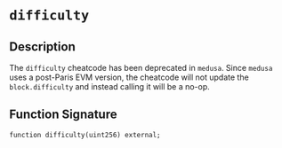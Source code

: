 # `difficulty`

## Description

The `difficulty` cheatcode has been deprecated in `medusa`. Since `medusa` uses a post-Paris EVM version, the cheatcode
will not update the `block.difficulty` and instead calling it will be a no-op. 

## Function Signature

```solidity
function difficulty(uint256) external;
```
